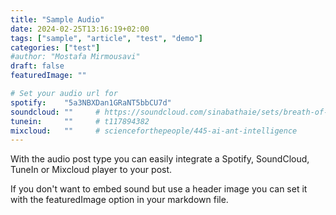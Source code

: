 ```yaml
---
title: "Sample Audio"
date: 2024-02-25T13:16:19+02:00
tags: ["sample", "article", "test", "demo"]
categories: ["test"]
#author: "Mostafa Mirmousavi"
draft: false
featuredImage: ""

# Set your audio url for
spotify:    "5a3NBXDan1GRaNT5bbCU7d"
soundcloud: ""     # https://soundcloud.com/sinabathaie/sets/breath-of-life-1
tunein:     ""     # t117894382
mixcloud:   ""     # scienceforthepeople/445-ai-ant-intelligence
---
```


With the audio post type you can easily integrate a Spotify, SoundCloud, TuneIn or Mixcloud player to your post.

If you don't want to embed sound but use a header image you can set it with the featuredImage option in your markdown file.

